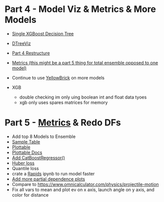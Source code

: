 

# Part 4 - Model Viz & Metrics & More Models
- [Single XGBoost Decision Tree](https://stackoverflow.com/questions/51323595/plot-a-single-xgboost-decision-tree)
- [DTreeViz](https://github.com/parrt/dtreeviz/blob/master/notebooks/dtreeviz_xgboost_visualisations.ipynb)
- [Part 4 Restructure](https://github.com/ciaran-grant/expected-vaep-model/blob/main/notebooks/process/4_model_evaluation.ipynb)
- [Metrics (this might be a part 5 thing for total ensemble opposed to one model)](https://docs.seldon.io/projects/alibi/en/stable/overview/high_level.html)
- Continue to use [YellowBrick](https://rebeccabilbro.github.io/xgboost-and-yellowbrick/) on more models

- XGB
  - double checking im only uing boolean int and float data tyoes
  - xgb only uses spares matrices for memory

# Part 5 -  [Metrics](https://docs.seldon.io/projects/alibi/en/stable/overview/high_level.html) & Redo DFs
- Add top 8 Models to Ensemble
- [Sample Table](https://karbartolome.quarto.pub/the-grammar-of-tables/)
- [Plottable](https://github.com/znstrider/plottable)
- [Plottable Docs](https://plottable.readthedocs.io/en/latest/)
- [Add CatBoostRegressor()](https://towardsdatascience.com/catboost-regression-in-6-minutes-3487f3e5b329)
- [Huber loss](https://medium.com/analytics-vidhya/a-comprehensive-guide-to-loss-functions-part-1-regression-ff8b847675d6)
- Quantile loss
- crate a [Rapids](https://rapids.ai/) ipynb to run model faster
- [Add more partial dependence plots](https://scikit-learn.org/stable/auto_examples/miscellaneous/plot_partial_dependence_visualization_api.html#sphx-glr-auto-examples-miscellaneous-plot-partial-dependence-visualization-api-py)
- Compare to https://www.omnicalculator.com/physics/projectile-motion
- Fix all vars to mean and plot ev on x axis, launch angle on y axis, and color for distance



